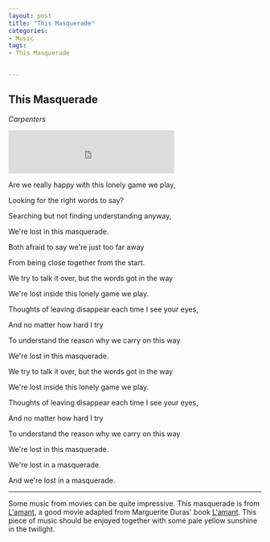 ```yaml
---
layout: post
title: "This Masquerade"
categories:
- Music
tags:
- This Masquerade


---
```


This Masquerade
---------------

*Carpenters*

<iframe frameborder="no" border="0" marginwidth="0" marginheight="0" width=330 height=86 src="http://music.163.com/outchain/player?type=2&id=3985490&auto=1&height=66"></iframe>
 
Are we really happy with this lonely game we play,

Looking for the right words to say?

Searching but not finding understanding anyway,

We're lost in this masquerade.

Both afraid to say we're just too far away

From being close together from the start.

We try to talk it over, but the words got in the way

We're lost inside this lonely game we play.

Thoughts of leaving disappear each time I see your eyes,

And no matter how hard I try

To understand the reason why we carry on this way

We're lost in this masquerade.
 
We try to talk it over, but the words got in the way

We're lost inside this lonely game we play.

Thoughts of leaving disappear each time I see your eyes,

And no matter how hard I try

To understand the reason why we carry on this way

We're lost in this masquerade.

We're lost in a masquerade.
 
And we're lost in a masquerade.

---

Some music from movies can be quite impressive. This masquerade is from [L'amant](http://movie.douban.com/subject/1291868/), a good movie adapted from Marguerite Duras' book [L'amant](http://book.douban.com/subject/1400705/). This piece of music should be enjoyed together with some pale yellow sunshine in the twilight.

